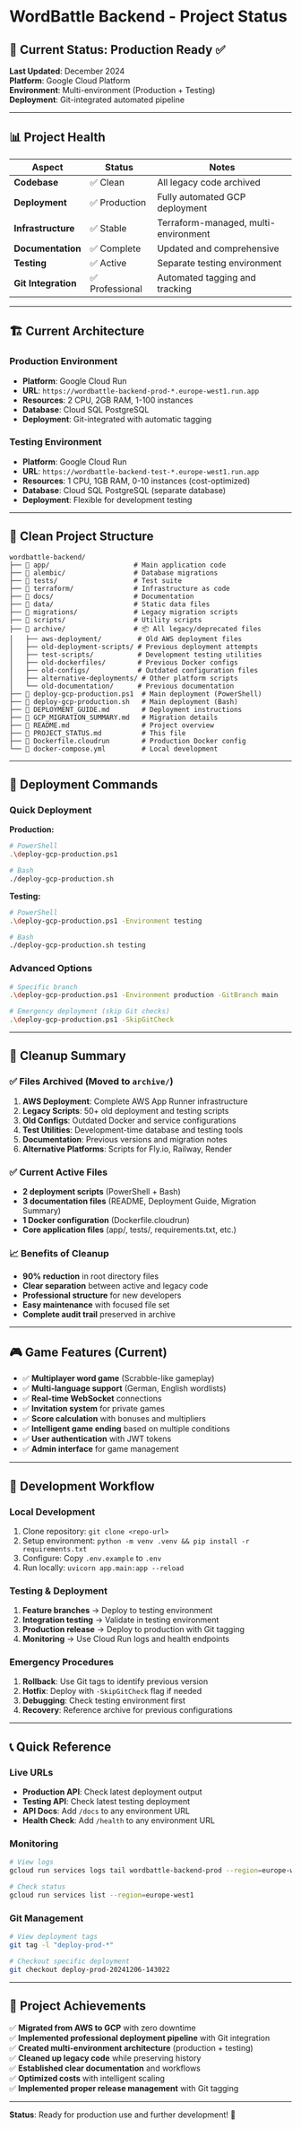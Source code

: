 # WordBattle Backend - Project Status

## 🎯 Current Status: **Production Ready** ✅

**Last Updated**: December 2024  
**Platform**: Google Cloud Platform  
**Environment**: Multi-environment (Production + Testing)  
**Deployment**: Git-integrated automated pipeline  

---

## 📊 Project Health

| Aspect | Status | Notes |
|--------|--------|-------|
| **Codebase** | ✅ Clean | All legacy code archived |
| **Deployment** | ✅ Production | Fully automated GCP deployment |
| **Infrastructure** | ✅ Stable | Terraform-managed, multi-environment |
| **Documentation** | ✅ Complete | Updated and comprehensive |
| **Testing** | ✅ Active | Separate testing environment |
| **Git Integration** | ✅ Professional | Automated tagging and tracking |

---

## 🏗️ Current Architecture

### Production Environment
- **Platform**: Google Cloud Run
- **URL**: `https://wordbattle-backend-prod-*.europe-west1.run.app`
- **Resources**: 2 CPU, 2GB RAM, 1-100 instances
- **Database**: Cloud SQL PostgreSQL
- **Deployment**: Git-integrated with automatic tagging

### Testing Environment  
- **Platform**: Google Cloud Run
- **URL**: `https://wordbattle-backend-test-*.europe-west1.run.app`
- **Resources**: 1 CPU, 1GB RAM, 0-10 instances (cost-optimized)
- **Database**: Cloud SQL PostgreSQL (separate database)
- **Deployment**: Flexible for development testing

---

## 📁 Clean Project Structure

```
wordbattle-backend/
├── 📂 app/                     # Main application code
├── 📂 alembic/                 # Database migrations  
├── 📂 tests/                   # Test suite
├── 📂 terraform/               # Infrastructure as code
├── 📂 docs/                    # Documentation
├── 📂 data/                    # Static data files
├── 📂 migrations/              # Legacy migration scripts
├── 📂 scripts/                 # Utility scripts
├── 📂 archive/                 # 📦 All legacy/deprecated files
│   ├── aws-deployment/         # Old AWS deployment files
│   ├── old-deployment-scripts/ # Previous deployment attempts
│   ├── test-scripts/           # Development testing utilities
│   ├── old-dockerfiles/        # Previous Docker configs
│   ├── old-configs/            # Outdated configuration files
│   ├── alternative-deployments/ # Other platform scripts
│   └── old-documentation/      # Previous documentation
├── 📄 deploy-gcp-production.ps1  # Main deployment (PowerShell)
├── 📄 deploy-gcp-production.sh   # Main deployment (Bash)  
├── 📄 DEPLOYMENT_GUIDE.md        # Deployment instructions
├── 📄 GCP_MIGRATION_SUMMARY.md   # Migration details
├── 📄 README.md                  # Project overview
├── 📄 PROJECT_STATUS.md          # This file
├── 📄 Dockerfile.cloudrun        # Production Docker config
└── 📄 docker-compose.yml         # Local development
```

---

## 🚀 Deployment Commands

### Quick Deployment

**Production:**
```bash
# PowerShell
.\deploy-gcp-production.ps1

# Bash  
./deploy-gcp-production.sh
```

**Testing:**
```bash
# PowerShell
.\deploy-gcp-production.ps1 -Environment testing

# Bash
./deploy-gcp-production.sh testing
```

### Advanced Options
```bash
# Specific branch
.\deploy-gcp-production.ps1 -Environment production -GitBranch main

# Emergency deployment (skip Git checks)
.\deploy-gcp-production.ps1 -SkipGitCheck
```

---

## 🧹 Cleanup Summary

### ✅ Files Archived (Moved to `archive/`)

1. **AWS Deployment**: Complete AWS App Runner infrastructure
2. **Legacy Scripts**: 50+ old deployment and testing scripts  
3. **Old Configs**: Outdated Docker and service configurations
4. **Test Utilities**: Development-time database and testing tools
5. **Documentation**: Previous versions and migration notes
6. **Alternative Platforms**: Scripts for Fly.io, Railway, Render

### ✅ Current Active Files

- **2 deployment scripts** (PowerShell + Bash)
- **3 documentation files** (README, Deployment Guide, Migration Summary)
- **1 Docker configuration** (Dockerfile.cloudrun)
- **Core application files** (app/, tests/, requirements.txt, etc.)

### 📈 Benefits of Cleanup

- **90% reduction** in root directory files
- **Clear separation** between active and legacy code
- **Professional structure** for new developers
- **Easy maintenance** with focused file set
- **Complete audit trail** preserved in archive

---

## 🎮 Game Features (Current)

- ✅ **Multiplayer word game** (Scrabble-like gameplay)
- ✅ **Multi-language support** (German, English wordlists)
- ✅ **Real-time WebSocket** connections
- ✅ **Invitation system** for private games
- ✅ **Score calculation** with bonuses and multipliers
- ✅ **Intelligent game ending** based on multiple conditions
- ✅ **User authentication** with JWT tokens
- ✅ **Admin interface** for game management

---

## 🔧 Development Workflow

### Local Development
1. Clone repository: `git clone <repo-url>`
2. Setup environment: `python -m venv .venv && pip install -r requirements.txt`
3. Configure: Copy `.env.example` to `.env`
4. Run locally: `uvicorn app.main:app --reload`

### Testing & Deployment
1. **Feature branches** → Deploy to testing environment
2. **Integration testing** → Validate in testing environment  
3. **Production release** → Deploy to production with Git tagging
4. **Monitoring** → Use Cloud Run logs and health endpoints

### Emergency Procedures
1. **Rollback**: Use Git tags to identify previous version
2. **Hotfix**: Deploy with `-SkipGitCheck` flag if needed
3. **Debugging**: Check testing environment first
4. **Recovery**: Reference archive for previous configurations

---

## 📞 Quick Reference

### Live URLs
- **Production API**: Check latest deployment output
- **Testing API**: Check latest testing deployment  
- **API Docs**: Add `/docs` to any environment URL
- **Health Check**: Add `/health` to any environment URL

### Monitoring
```bash
# View logs
gcloud run services logs tail wordbattle-backend-prod --region=europe-west1

# Check status
gcloud run services list --region=europe-west1
```

### Git Management
```bash
# View deployment tags
git tag -l "deploy-prod-*"

# Checkout specific deployment
git checkout deploy-prod-20241206-143022
```

---

## 🎉 Project Achievements

✅ **Migrated from AWS to GCP** with zero downtime  
✅ **Implemented professional deployment pipeline** with Git integration  
✅ **Created multi-environment architecture** (production + testing)  
✅ **Cleaned up legacy code** while preserving history  
✅ **Established clear documentation** and workflows  
✅ **Optimized costs** with intelligent scaling  
✅ **Implemented proper release management** with Git tagging  

---

**Status**: Ready for production use and further development! 🚀 